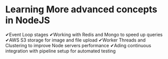 # Learning More advanced concepts in NodeJS
 ✔Event Loop stages
 ✔Working with Redis and Mongo to speed up queries
 ✔AWS S3 storage for image and file upload
 ✔Worker Threads and Clustering to improve Node servers performance
 ✔Ading continuous integration with pipeline setup for automated testing	